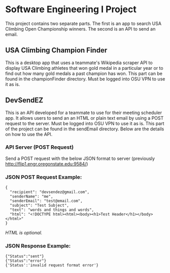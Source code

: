 # Software Engineering I Project

This project contains two separate parts. The first is an app to search USA
Climbing Open Championship winners. The second is an API to send an email.


## USA Climbing Champion Finder
This is a desktop app that uses a teammate's Wikipedia scraper API to display USA Climbing athletes
that won gold medal in a particular year or to find out how many gold medals
a past champion has won. This part can be found in the championFinder directory.
Must be logged into OSU VPN to use it as is.


## DevSendEZ
This is an API developed for a teammate to use for their meeting scheduler
app.  It allows users to send an an HTML or plain text email by using a POST 
request to the server. Must be logged into OSU VPN to use it as is. This part 
of the project can be found in the sendEmail directory. Below are the details
on how to use the API.


### API Server (POST Request)
Send a POST request with the below JSON format to server (previously http://flip1.engr.oregonstate.edu:9584/)

### JSON POST Request Example:
```
{  
  "recipient": "devsendez@gmail.com",  
  "senderName": "me",  
  "senderEmail": "test@email.com",  
  "subject": "Test Subject",  
  "text": "words and things and words",  
  "html": "<!DOCTYPE html><html><body><h1>Test Header</h1></body></html>"  
}
```

*HTML is optional.*

### JSON Response Example:
```
{"Status":"sent"}  
{"Status":"error"}  
{'Status':'invalid request format error'}
```
